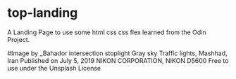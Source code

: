 # top-landing
A Landing Page to use some html css css flex learned from the Odin Project.

#Image
by _Bahador
intersection stoplight
Gray sky
Traffic lights, Mashhad, Iran
Published on July 5, 2019
NIKON CORPORATION, NIKON D5600
Free to use under the Unsplash License
